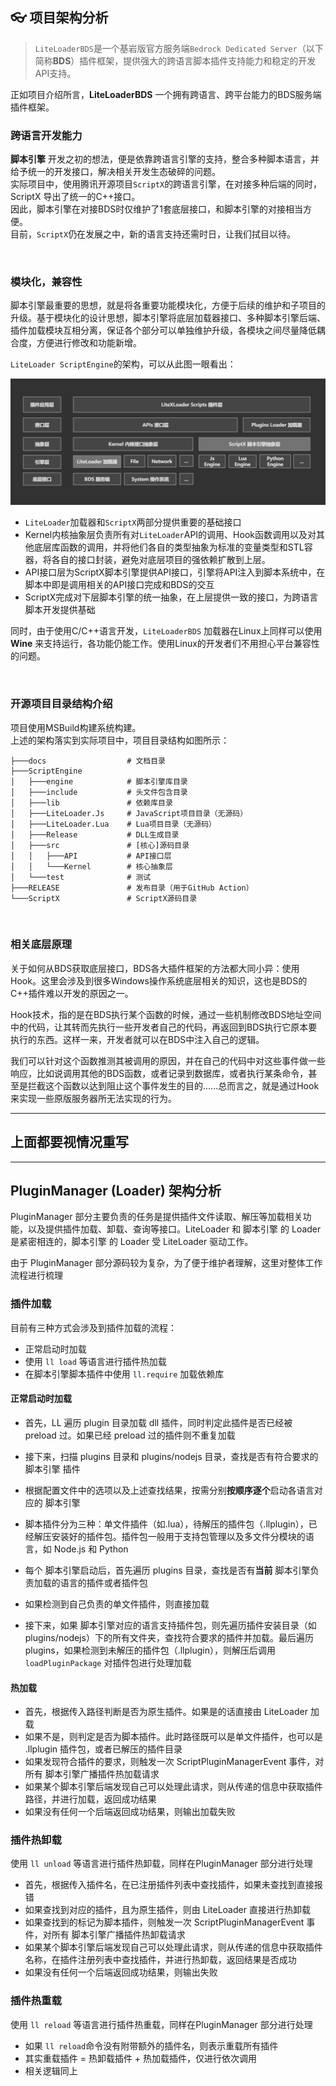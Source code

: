 ## 👓 项目架构分析

> `LiteLoaderBDS`是一个基岩版官方服务端`Bedrock Dedicated Server`（以下简称**BDS**）插件框架，提供强大的跨语言脚本插件支持能力和稳定的开发API支持。

正如项目介绍所言，**LiteLoaderBDS** 一个拥有跨语言、跨平台能力的BDS服务端插件框架。

### 跨语言开发能力

**脚本引擎** 开发之初的想法，便是依靠跨语言引擎的支持，整合多种脚本语言，并给予统一的开发接口，解决相关开发生态破碎的问题。  
实际项目中，使用腾讯开源项目`ScriptX`的跨语言引擎，在对接多种后端的同时，ScriptX 导出了统一的C++接口。  
因此，脚本引擎在对接BDS时仅维护了1套底层接口，和脚本引擎的对接相当方便。  
目前，`ScriptX`仍在发展之中，新的语言支持还需时日，让我们拭目以待。

<br>

### 模块化，兼容性

脚本引擎最重要的思想，就是将各重要功能模块化，方便于后续的维护和子项目的升级。基于模块化的设计思想，脚本引擎将底层加载器接口、多种脚本引擎后端、插件加载模块互相分离，保证各个部分可以单独维护升级，各模块之间尽量降低耦合度，方便进行修改和功能新增。

`LiteLoader ScriptEngine`的架构，可以从此图一眼看出：

![脚本引擎架构图](../../assets/Structure.png)

- `LiteLoader`加载器和`ScriptX`两部分提供重要的基础接口
- Kernel内核抽象层负责所有对`LiteLoader`API的调用、Hook函数调用以及对其他底层库函数的调用，并将他们各自的类型抽象为标准的变量类型和STL容器，将各自的接口封装，避免对底层项目的强依赖扩散到上层。
- API接口层为ScriptX脚本引擎提供API接口，引擎将API注入到脚本系统中，在脚本中即是调用相关的API接口完成和BDS的交互
- ScriptX完成对下层脚本引擎的统一抽象，在上层提供一致的接口，为跨语言脚本开发提供基础

同时，由于使用C/C++语言开发，`LiteLoaderBDS` 加载器在Linux上同样可以使用 **Wine** 来支持运行，各功能仍能工作。使用Linux的开发者们不用担心平台兼容性的问题。

<br>

### 开源项目目录结构介绍

项目使用MSBuild构建系统构建。  
上述的架构落实到实际项目中，项目目录结构如图所示：

```
├───docs                  # 文档目录
├───ScriptEngine
│   ├───engine            # 脚本引擎库目录
│   ├───include           # 头文件包含目录
│   ├───lib               # 依赖库目录
│   ├───LiteLoader.Js     # JavaScript项目目录（无源码）
│   ├───LiteLoader.Lua    # Lua项目目录（无源码）
│   ├───Release           # DLL生成目录
│   ├───src               # [核心]源码目录
│   │   ├───API           # API接口层
│   │   └───Kernel        # 核心抽象层
│   └───test              # 测试
├───RELEASE               # 发布目录（用于GitHub Action）
└───ScriptX               # ScriptX源码目录
```

<br>

### 相关底层原理

关于如何从BDS获取底层接口，BDS各大插件框架的方法都大同小异：使用Hook。这里会涉及到很多Windows操作系统底层相关的知识，这也是BDS的C++插件难以开发的原因之一。  

Hook技术，指的是在BDS执行某个函数的时候，通过一些机制修改BDS地址空间中的代码，让其转而先执行一些开发者自己的代码，再返回到BDS执行它原本要执行的东西。这样一来，开发者就可以在BDS中注入自己的逻辑。  

我们可以针对这个函数推测其被调用的原因，并在自己的代码中对这些事件做一些响应，比如说调用其他的BDS函数，或者记录到数据库，或者执行某条命令，甚至是拦截这个函数以达到阻止这个事件发生的目的......总而言之，就是通过Hook来实现一些原版服务器所无法实现的行为。


---
## 上面都要视情况重写
---


## PluginManager (Loader) 架构分析

PluginManager 部分主要负责的任务是提供插件文件读取、解压等加载相关功能，以及提供插件加载、卸载、查询等接口。LiteLoader 和 脚本引擎 的 Loader 是紧密相连的，脚本引擎 的 Loader 受 LiteLoader 驱动工作。

由于 PluginManager 部分源码较为复杂，为了便于维护者理解，这里对整体工作流程进行梳理

### 插件加载

目前有三种方式会涉及到插件加载的流程：

- 正常启动时加载
- 使用 `ll load` 等语言进行插件热加载
- 在脚本引擎脚本插件中使用 `ll.require` 加载依赖库

#### 正常启动时加载

- 首先，LL 遍历 plugin 目录加载 dll 插件，同时判定此插件是否已经被 preload 过。如果已经 preload 过的插件则不重复加载
- 接下来，扫描 plugins 目录和 plugins/nodejs 目录，查找是否有符合要求的 脚本引擎 插件
- 根据配置文件中的选项以及上述查找结果，按需分别**按顺序逐个**启动各语言对应的 脚本引擎

- 脚本插件分为三种：单文件插件（如.lua），待解压的插件包（.llplugin），已经解压安装好的插件包。插件包一般用于支持包管理以及多文件分模块的语言，如 Node.js 和 Python
- 每个 脚本引擎启动后，首先遍历 plugins 目录，查找是否有**当前** 脚本引擎负责加载的语言的插件或者插件包
- 如果检测到自己负责的单文件插件，则直接加载
- 接下来，如果 脚本引擎对应的语言支持插件包，则先遍历插件安装目录（如 plugins/nodejs）下的所有文件夹，查找符合要求的插件并加载。最后遍历 plugins，如果检测到未解压的插件包（.llplugin），则解压后调用 `loadPluginPackage` 对插件包进行处理加载

#### 热加载

- 首先，根据传入路径判断是否为原生插件。如果是的话直接由 LiteLoader 加载
- 如果不是，则判定是否为脚本插件。此时路径既可以是单文件插件，也可以是 .llplugin 插件包，或者已解压的插件目录
- 如果发现符合插件的要求，则触发一次 ScriptPluginManagerEvent 事件，对所有 脚本引擎广播插件热加载请求
- 如果某个脚本引擎后端发现自己可以处理此请求，则从传递的信息中获取插件路径，并进行加载，返回成功结果
- 如果没有任何一个后端返回成功结果，则输出加载失败

### 插件热卸载

使用 `ll unload` 等语言进行插件热卸载，同样在PluginManager 部分进行处理

- 首先，根据传入插件名，在已注册插件列表中查找插件，如果未查找到直接报错
- 如果查找到对应的插件，且为原生插件，则由 LiteLoader 直接进行热卸载
- 如果查找到的标记为脚本插件，则触发一次 ScriptPluginManagerEvent 事件，对所有 脚本引擎广播插件热卸载请求
- 如果某个脚本引擎后端发现自己可以处理此请求，则从传递的信息中获取插件名称，在插件注册列表中查找插件，并进行热卸载，返回结果是否成功
- 如果没有任何一个后端返回成功结果，则输出失败

### 插件热重载

使用 `ll reload` 等语言进行插件热重载，同样在PluginManager 部分进行处理

- 如果 `ll reload`命令没有附带额外的插件名，则表示重载所有插件
- 其实重载插件 = 热卸载插件 + 热加载插件，仅进行依次调用
- 相关逻辑同上
